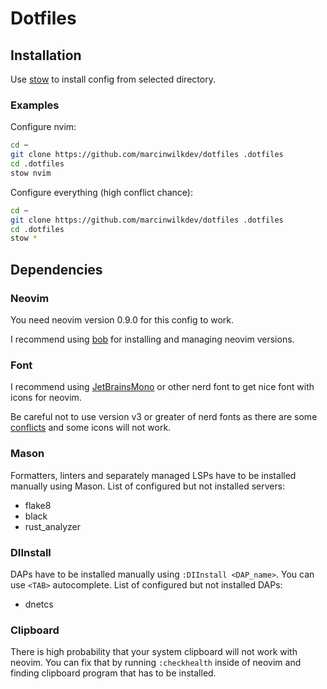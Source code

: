 # Dotfiles

## Installation
 
Use [stow](https://www.gnu.org/software/stow/) to install config from selected directory.

### Examples

Configure nvim:

```bash
cd ~
git clone https://github.com/marcinwilkdev/dotfiles .dotfiles
cd .dotfiles
stow nvim
```

Configure everything (high conflict chance):

```bash
cd ~
git clone https://github.com/marcinwilkdev/dotfiles .dotfiles
cd .dotfiles
stow *
```

## Dependencies

### Neovim

You need neovim version 0.9.0 for this config to work.

I recommend using [bob](https://github.com/MordechaiHadad/bob) for installing and managing neovim versions.

### Font

I recommend using [JetBrainsMono](https://github.com/ryanoasis/nerd-fonts/tree/v2.3.3/patched-fonts/JetBrainsMono/Ligatures) or other nerd font to get nice font with icons for neovim.

Be careful not to use version v3 or greater of nerd fonts as there are some [conflicts](https://github.com/ryanoasis/nerd-fonts/issues/1190) and some icons will not work.

### Mason

Formatters, linters and separately managed LSPs have to be installed manually using Mason. List of configured but not installed servers:

- flake8
- black
- rust_analyzer

### DIInstall

DAPs have to be installed manually using `:DIInstall <DAP_name>`. You can use `<TAB>` autocomplete. List of configured but not installed DAPs:

- dnetcs

### Clipboard

There is high probability that your system clipboard will not work with neovim. You can fix that by running `:checkhealth` inside of neovim and finding clipboard program that has to be installed.
